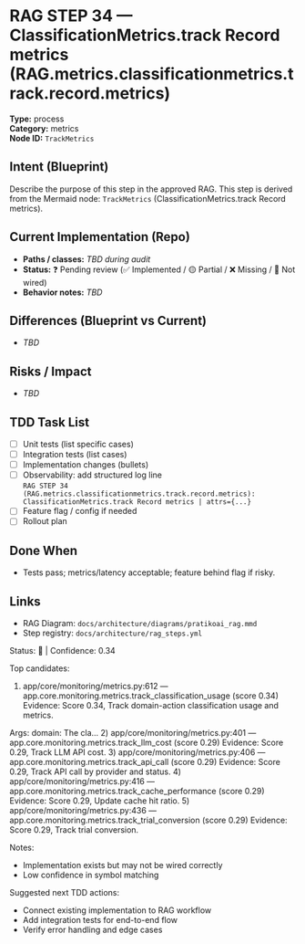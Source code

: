 # RAG STEP 34 — ClassificationMetrics.track Record metrics (RAG.metrics.classificationmetrics.track.record.metrics)

**Type:** process  
**Category:** metrics  
**Node ID:** `TrackMetrics`

## Intent (Blueprint)
Describe the purpose of this step in the approved RAG. This step is derived from the Mermaid node: `TrackMetrics` (ClassificationMetrics.track Record metrics).

## Current Implementation (Repo)
- **Paths / classes:** _TBD during audit_
- **Status:** ❓ Pending review (✅ Implemented / 🟡 Partial / ❌ Missing / 🔌 Not wired)
- **Behavior notes:** _TBD_

## Differences (Blueprint vs Current)
- _TBD_

## Risks / Impact
- _TBD_

## TDD Task List
- [ ] Unit tests (list specific cases)
- [ ] Integration tests (list cases)
- [ ] Implementation changes (bullets)
- [ ] Observability: add structured log line  
  `RAG STEP 34 (RAG.metrics.classificationmetrics.track.record.metrics): ClassificationMetrics.track Record metrics | attrs={...}`
- [ ] Feature flag / config if needed
- [ ] Rollout plan

## Done When
- Tests pass; metrics/latency acceptable; feature behind flag if risky.

## Links
- RAG Diagram: `docs/architecture/diagrams/pratikoai_rag.mmd`
- Step registry: `docs/architecture/rag_steps.yml`


<!-- AUTO-AUDIT:BEGIN -->
Status: 🔌  |  Confidence: 0.34

Top candidates:
1) app/core/monitoring/metrics.py:612 — app.core.monitoring.metrics.track_classification_usage (score 0.34)
   Evidence: Score 0.34, Track domain-action classification usage and metrics.

Args:
    domain: The cla...
2) app/core/monitoring/metrics.py:401 — app.core.monitoring.metrics.track_llm_cost (score 0.29)
   Evidence: Score 0.29, Track LLM API cost.
3) app/core/monitoring/metrics.py:406 — app.core.monitoring.metrics.track_api_call (score 0.29)
   Evidence: Score 0.29, Track API call by provider and status.
4) app/core/monitoring/metrics.py:416 — app.core.monitoring.metrics.track_cache_performance (score 0.29)
   Evidence: Score 0.29, Update cache hit ratio.
5) app/core/monitoring/metrics.py:436 — app.core.monitoring.metrics.track_trial_conversion (score 0.29)
   Evidence: Score 0.29, Track trial conversion.

Notes:
- Implementation exists but may not be wired correctly
- Low confidence in symbol matching

Suggested next TDD actions:
- Connect existing implementation to RAG workflow
- Add integration tests for end-to-end flow
- Verify error handling and edge cases
<!-- AUTO-AUDIT:END -->
